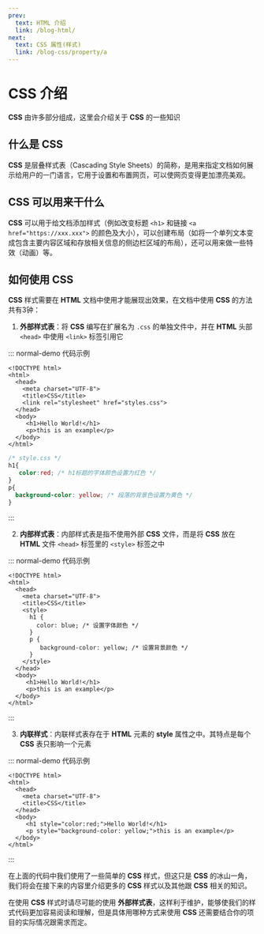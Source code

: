 ```yaml
---
prev:
  text: HTML 介绍
  link: /blog-html/
next: 
  text: CSS 属性(样式)
  link: /blog-css/property/a  
---
```



# CSS 介绍
**CSS** 由许多部分组成，这里会介绍关于 **CSS** 的一些知识

## 什么是 CSS
**CSS** 是层叠样式表（Cascading Style Sheets）的简称，是用来指定文档如何展示给用户的一门语言，它用于设置和布置网页，可以使网页变得更加漂亮美观。

## CSS 可以用来干什么
**CSS**  可以用于给文档添加样式（例如改变标题 ```<h1>``` 和链接 ```<a href="https://xxx.xxx">``` 的颜色及大小），可以创建布局（如将一个单列文本变成包含主要内容区域和存放相关信息的侧边栏区域的布局），还可以用来做一些特效（动画）等。

## 如何使用 CSS
**CSS** 样式需要在 **HTML** 文档中使用才能展现出效果，在文档中使用 **CSS** 的方法共有3钟：  
1. **外部样式表**：将 **CSS** 编写在扩展名为 ```.css``` 的单独文件中，并在 **HTML** 头部 ```<head>``` 中使用 ```<link>``` 标签引用它  

::: normal-demo 代码示例

```html{6}
<!DOCTYPE html>
<html>
  <head>
    <meta charset="UTF-8">
    <title>CSS</title>
    <link rel="stylesheet" href="styles.css">
  </head>
  <body>
     <h1>Hello World!</h1>
     <p>this is an example</p>
  </body>
</html>
```

```css
/* style.css */
h1{
   color:red; /* h1标题的字体颜色设置为红色 */
}
p{
  background-color: yellow; /* 段落的背景色设置为黄色 */  
}
```
:::    

2. **内部样式表**：内部样式表是指不使用外部 **CSS** 文件，而是将 **CSS** 放在 **HTML** 文件 ```<head>``` 标签里的 ```<style>``` 标签之中  


::: normal-demo 代码示例

```html{6-13}
<!DOCTYPE html>
<html>
  <head>
    <meta charset="UTF-8">
    <title>CSS</title>
    <style>
      h1 {
        color: blue; /* 设置字体颜色 */
      }
      p {
         background-color: yellow; /* 设置背景颜色 */
      }
    </style>
  </head>
  <body>
     <h1>Hello World!</h1>
     <p>this is an example</p>
  </body>
</html>
```
:::  


3. **内联样式**：内联样式表存在于 **HTML** 元素的 **style** 属性之中。其特点是每个 **CSS** 表只影响一个元素  


::: normal-demo 代码示例

```html{8,9}
<!DOCTYPE html>
<html>
  <head>
    <meta charset="UTF-8">
    <title>CSS</title>
  </head>
  <body>
     <h1 style="color:red;">Hello World!</h1>
     <p style="background-color: yellow;">this is an example</p>
  </body>
</html>
```
:::  

在上面的代码中我们使用了一些简单的 **CSS** 样式，但这只是 **CSS** 的冰山一角，我们将会在接下来的内容里介绍更多的 **CSS** 样式以及其他跟 **CSS** 相关的知识。   
<Minfo>

在使用 **CSS** 样式时请尽可能的使用 **外部样式表**，这样利于维护，能够使我们的样式代码更加容易阅读和理解，但是具体用哪种方式来使用 **CSS** 还需要结合你的项目的实际情况跟需求而定。
</Minfo>      